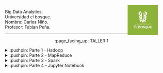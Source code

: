 <img align="right" width="100" height="100" src="./Screenshots/UB.jpg">

<p>
Big Data Analytics.
<br>
Universidad el bosque.
<br>
Nombre: Carlos Niño.
<br>
Profesor: Fabian Peña. 
</p>

---------------------------

<p align="center">
    :page_facing_up: TALLER 1
</p>

<!------------------------------------------------------------ PARTE 1 ------------------------------------------------------->
<details>
<summary>:pushpin: Parte 1 - Hadoop</summary>
  <br>
  1. Se instalo una maquina virtual en VirtualBox con Ubuntu como sistema:
   <br><br>
   <img src="./Screenshots/Parte1/Ubuntu.png">

  <br>
  2. Se siguieron los pasos de esta guía:   
    <a href="http://cis.csuohio.edu/~sschung/cis612/Instruction_INSTALLING_HADOOP_Ubuntu.pdf">Guía Hadoop</a>
    <br><br>
    Evidencia de su ejecución y funcionamiento:
    <br><br>
    <img src="./Screenshots/Parte1/Evidencia1.png">
   
    
</details>

<!------------------------------------------------------------ PARTE 2 ------------------------------------------------------->
<details>
<summary>:pushpin: Parte 2 - MapReduce</summary>
    <br>
   1. Se siguieron los pasos de la <a href="https://hadoop.apache.org/docs/stable/hadoop-project-dist/hadoop-common/SingleCluster.html#Execution">guía oficial</a> de Apache Hadoop, en especifico la sección de execution:
   <br>
   &nbsp;&nbsp;1.1. Web interface:
    <br><br>
    <img src="./Screenshots/Parte2/localhost.png">
   <br>
   &nbsp;&nbsp;1.2. Se crearon el siguiente directorio con el siguiente comando de la guía oficial:
    <br><br>
    <pre><code>bin/hdfs dfs -mkdir /user/hdoop/input </code></pre>
    <br> 
    &nbsp;&nbsp;Evidencia:
    <br><br>
    <img src="./Screenshots/Parte2/ruta.png">
    <br>
   &nbsp;&nbsp;1.3. Copiar los archivos etc/hadoop/*.xml a la carpeta input:
    <br> 
    &nbsp;&nbsp;Para esto se utiliza el siguiente comando de la guía oficial:
    <br><br>
    <pre>bin/hdfs dfs -put etc/hadoop/*.xml input</pre>
    <br> 
    &nbsp;&nbsp;Evidencia de su ejecución en localhost:
    <br><br>
    <img src="./Screenshots/Parte2/put.png">
    <br>
   &nbsp;&nbsp;1.4. Ejecución del ejemplo:
     <br><br>
    <img src="./Screenshots/Parte2/Ejemplo/Consola1.png">
    <br>
    <img src="./Screenshots/Parte2/Ejemplo/Consola2.png">
    <br>
    <img src="./Screenshots/Parte2/Ejemplo/Consola3.png">
    <br>
   &nbsp;&nbsp;1.5. Salida:
    <br><br>
    <img src="./Screenshots/Parte2/Ejemplo/Consola4.png">
    <br><br>
    &nbsp;&nbsp;1.6. ¿Qué resultados generó el programa y cuales son los pasos MapReduce que implementa?
    <br>
    &nbsp;&nbsp;
    <br>
    <hr>
<!------------------------------------------------------------ PARTE 2.2. ------------------------------------------------------->
   2. Ejecutar WordCount del <a href="https://github.com/naver/hadoop/tree/master/hadoop-mapreduce-project/hadoop-mapreduce-examples/src/main/java/org/apache/hadoop/examples">jar de ejemplos</a>, cargando al HDFS un archivo de texto plano.
    <br>
    <details>
    <summary>:pushpin: Re-instalación Hadoop</summary>
     &nbsp;&nbsp; Por problemas tecnicos la primera maquina virtual la elimine y cree una nueva, donde maneje la ultima versión de Hadoop:
        <br><br>
    <img src="./Screenshots/Parte2/Wordcount/Hdoop/1.png">
        <br>
    </details>
    <br>
    &nbsp;&nbsp;2.1. Archivo de texto plano:
    <br>
    &nbsp;&nbsp; Para esta parte copiamos el poema: <a href="https://www.zendalibros.com/los-30-mejores-poemas-en-espanol/">Me gusta cuando callas, de Pablo Neruda</a> y creamos un archivo llamado poema.txt
    <br><br>
    <img src="./Screenshots/Parte2/Wordcount/put.png">
    <br>
    &nbsp;&nbsp;2.2. Archivo cargado al HDFS:
    <br>
    &nbsp;&nbsp; Para subirlo al HDFS:
    <br><br>
    <pre>bin/hdfs dfs -put poema.txt input</pre>
    &nbsp;&nbsp; Archivo cargado:
    <br><br>
    <img src="./Screenshots/Parte2/Wordcount/hdfs2.png">
    <br><br>
    &nbsp;&nbsp;2.3. Ejecución WordCount:
    <br><br>
    <pre>bin/hadoop jar share/hadoop/mapreduce/hadoop-mapreduce-examples-3.3.1.jar wordcount input output</pre>
    &nbsp;&nbsp;Consola:
    <br><br>
     <img src="./Screenshots/Parte2/Wordcount/consola1.png">
    <br><br>
    <img src="./Screenshots/Parte2/Wordcount/Consola2.png">
    <br><br>
    &nbsp;&nbsp;1.5. Salida:
    <br><br>
    <img src="./Screenshots/Parte2/Wordcount/resultado.png">
    <br><br>
    &nbsp;&nbsp;2.4. ¿Qué resultados generó el programa y cuales son los pasos MapReduce que implementa?
    <br>
    &nbsp;&nbsp;El archivo de salida se encuentra en la ruta: <a href="./Parte2/">Parte2/part-r-00000</a>
    
</details>

<!------------------------------------------------------------ PARTE 3 ------------------------------------------------------->
<details>
<summary>:pushpin: Parte 3 - Spark</summary>
this is hidden
</details>

<!------------------------------------------------------------ PARTE 4 ------------------------------------------------------->
<details>
<summary>:pushpin: Parte 4 - Jupyter Notebook</summary>
this is hidden
</details>
